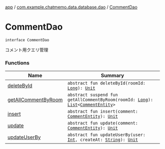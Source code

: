 [app](../../index.md) / [com.example.chatmemo.data.database.dao](../index.md) / [CommentDao](./index.md)

# CommentDao

`interface CommentDao`

コメント用クエリ管理

### Functions

| Name | Summary |
|---|---|
| [deleteById](delete-by-id.md) | `abstract fun deleteById(roomId: `[`Long`](https://kotlinlang.org/api/latest/jvm/stdlib/kotlin/-long/index.html)`): `[`Unit`](https://kotlinlang.org/api/latest/jvm/stdlib/kotlin/-unit/index.html) |
| [getAllCommentByRoom](get-all-comment-by-room.md) | `abstract suspend fun getAllCommentByRoom(roomId: `[`Long`](https://kotlinlang.org/api/latest/jvm/stdlib/kotlin/-long/index.html)`): `[`List`](https://kotlinlang.org/api/latest/jvm/stdlib/kotlin.collections/-list/index.html)`<`[`CommentEntity`](../../com.example.chatmemo.data.database.entity/-comment-entity/index.md)`>` |
| [insert](insert.md) | `abstract fun insert(comment: `[`CommentEntity`](../../com.example.chatmemo.data.database.entity/-comment-entity/index.md)`): `[`Unit`](https://kotlinlang.org/api/latest/jvm/stdlib/kotlin/-unit/index.html) |
| [update](update.md) | `abstract fun update(comment: `[`CommentEntity`](../../com.example.chatmemo.data.database.entity/-comment-entity/index.md)`): `[`Unit`](https://kotlinlang.org/api/latest/jvm/stdlib/kotlin/-unit/index.html) |
| [updateUserBy](update-user-by.md) | `abstract fun updateUserBy(user: `[`Int`](https://kotlinlang.org/api/latest/jvm/stdlib/kotlin/-int/index.html)`, createAt: `[`String`](https://kotlinlang.org/api/latest/jvm/stdlib/kotlin/-string/index.html)`): `[`Unit`](https://kotlinlang.org/api/latest/jvm/stdlib/kotlin/-unit/index.html) |
